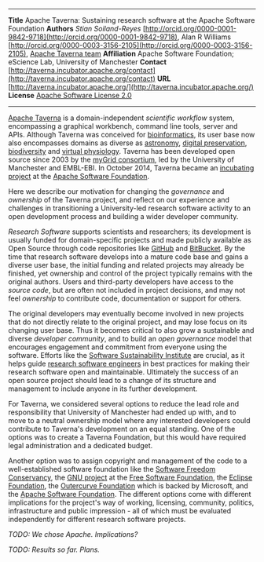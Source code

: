 --------------   -------------------------------------------
**Title**        Apache Taverna: Sustaining research software at the Apache Software Foundation
**Authors**       _Stian Soiland-Reyes_ [http://orcid.org/0000-0001-9842-9718](http://orcid.org/0000-0001-9842-9718), Alan R Williams [http://orcid.org/0000-0003-3156-2105](http://orcid.org/0000-0003-3156-2105), [Apache Taverna team](http://taverna.incubator.apache.org/about/)
**Affiliation**  Apache Software Foundation; eScience Lab, University of Manchester
**Contact**      [http://taverna.incubator.apache.org/contact](http://taverna.incubator.apache.org/contact)
**URL**          [http://taverna.incubator.apache.org/](http://taverna.incubator.apache.org/)
**License**      [Apache Software License 2.0](https://www.apache.org/licenses/LICENSE-2.0)
--------------   -------------------------------------------

[Apache Taverna](http://taverna.incubator.apache.org/) is a
domain-independent *scientific workflow* system, encompassing a graphical
workbench, command line tools, server and APIs. Although Taverna
was conceived for
[bioinformatics](http://taverna.incubator.apache.org/introduction/taverna-in-use/bioinformatics),
its user base now also encompasses domains as
diverse as [astronomy](http://amiga.iaa.es/p/290-astrotaverna.htm),
[digital preservation](http://www.scape-project.eu/),
[biodiversity](http://www.biovel.eu/) and
[virtual physiology](http://www.vph-share.eu/).
Taverna has been developed open source since 2003 by the
[myGrid consortium](http://www.mygrid.org.uk/),
led by the University of Manchester
and EMBL-EBI. In October 2014, Taverna became
an [incubating project](http://incubator.apache.org/) at the
[Apache Software Foundation](http://www.apache.org/).

Here we describe our motivation for changing the *governance* and *ownership* of
the Taverna project, and reflect on our experience
and challenges in transitioning a University-led research software
activity to an open development process and
building a wider developer community.

*Research Software* supports scientists
and researchers; its development is usually funded for domain-specific projects
and made publicly available as Open Source through
code repositories like
[GitHub](https://github.com/) and [BitBucket](https://bitbucket.org/).
By the time that research software develops into a mature code base
and gains a diverse user base, the initial funding and related projects may
already be finished, yet ownership and control of the project typically
remains with the original authors. Users and third-party developers have access
to the *source code*, but are often not included in project decisions,
and may not feel _ownership_ to contribute code, documentation or
support for others.

The original developers may eventually become involved in new projects that do not
directly relate to the original project, and may lose focus on its changing user
base. Thus it becomes critical to also grow a sustainable and diverse
*developer community*, and to build an *open governance* model that encourages
engagement and commitment from everyone using the software. Efforts like the
[Software Sustainability Institute](http://software.ac.uk/) are
crucial, as it helps guide [research software engineers](http://www.rse.ac.uk/)
in best practices for making their research software open and maintainable.
Ultimately the success of an open source project should lead to a change of its
structure and management to include anyone in its further development.

For Taverna, we considered several options to reduce the lead role and
responsibility that University of Manchester had ended up with, and
to move to a neutral ownership model where
any interested developers could contribute to Taverna's development
on an equal standing. One of the options was to create a Taverna Foundation,
but this would have required legal administration and a dedicated budget.

Another option was to assign copyright and management of the code to a
well-established software foundation
like the
[Software Freedom Conservancy](https://sfconservancy.org/),
the [GNU project](http://www.gnu.org/help/evaluation.html)
at the [Free Software Foundation](http://www.fsf.org/), the
[Eclipse Foundation](http://wiki.eclipse.org/Development_Resources/HOWTO/Starting_A_New_Project),
the [Outercurve Foundation](http://www.outercurve.org/) which is backed by Microsoft,
and the [Apache Software Foundation](http://apache.org/).
The different options come with different implications for the
project's way of working, licensing, community, politics,
infrastructure and public impression - all of which must be evaluated
independently for different research software projects.

_TODO: We chose Apache. Implications?_

_TODO: Results so far. Plans._
